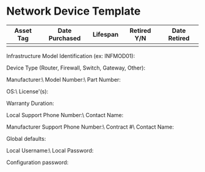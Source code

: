 # Network Device Template

| Asset Tag | Date Purchased | Lifespan | Retired Y/N | Date Retired |
| --- | --- | --- | --- | --- |
|  |  |  |  |  |

Infrastructure Model Identification (ex: INFMOD01):

Device Type (Router, Firewall, Switch, Gateway, Other):

Manufacturer:\\
Model Number:\\
Part Number:

OS:\\
License'(s):

Warranty Duration:

Local Support Phone Number:\\
Contact Name:

Manufacturer Support Phone Number:\\
Contract #\\
Contact Name:

Global defaults:

Local Username:\\
Local Password:

Configuration password:
